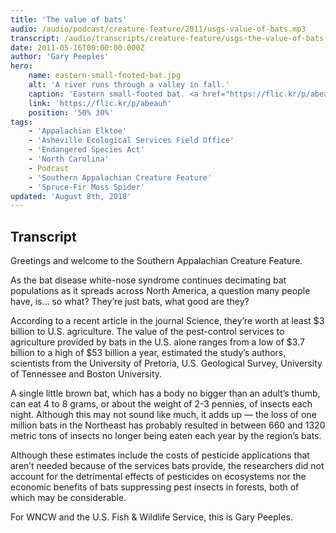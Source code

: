 ```yaml
---
title: 'The value of bats'
audio: /audio/podcast/creature-feature/2011/usgs-value-of-bats.mp3
transcript: /audio/transcripts/creature-feature/usgs-the-value-of-bats.pdf
date: 2011-05-16T00:00:00.000Z
author: 'Gary Peeples'
hero:
    name: eastern-small-footed-bat.jpg
    alt: 'A river runs through a valley in fall.'
    caption: 'Eastern small-footed bat. <a href="https://flic.kr/p/abeauh">Photo</a> by Gary Peeples, USFWS.'
    link: 'https://flic.kr/p/abeauh'
    position: '50% 30%'
tags:
    - 'Appalachian Elktoe'
    - 'Asheville Ecological Services Field Office'
    - 'Endangered Species Act'
    - 'North Carolina'
    - Podcast
    - 'Southern Appalachian Creature Feature'
    - 'Spruce-Fir Moss Spider'
updated: 'August 8th, 2018'
---
```


## Transcript

Greetings and welcome to the Southern Appalachian Creature Feature.

As the bat disease white-nose syndrome continues decimating bat populations as it spreads across North America, a question many people have, is… so what? They’re just bats, what good are they?

According to a recent article in the journal Science, they’re worth at least $3 billion to U.S. agriculture. The value of the pest-control services to agriculture provided by bats in the U.S. alone ranges from a low of $3.7 billion to a high of $53 billion a year, estimated the study’s authors, scientists from the University of Pretoria, U.S. Geological Survey, University of Tennessee and Boston University.  

A single little brown bat, which has a body no bigger than an adult’s thumb, can eat 4 to 8 grams, or about the weight of 2-3 pennies, of insects each night. Although this may not sound like much, it adds up — the loss of one million bats in the Northeast has probably resulted in between 660 and 1320 metric tons of insects no longer being eaten each year by the region’s bats.

Although these estimates include the costs of pesticide applications that aren’t needed because of the services bats provide, the researchers did not account for the detrimental effects of pesticides on ecosystems nor the economic benefits of bats suppressing pest insects in forests, both of which may be considerable.

For WNCW and the U.S. Fish & Wildlife Service, this is Gary Peeples.